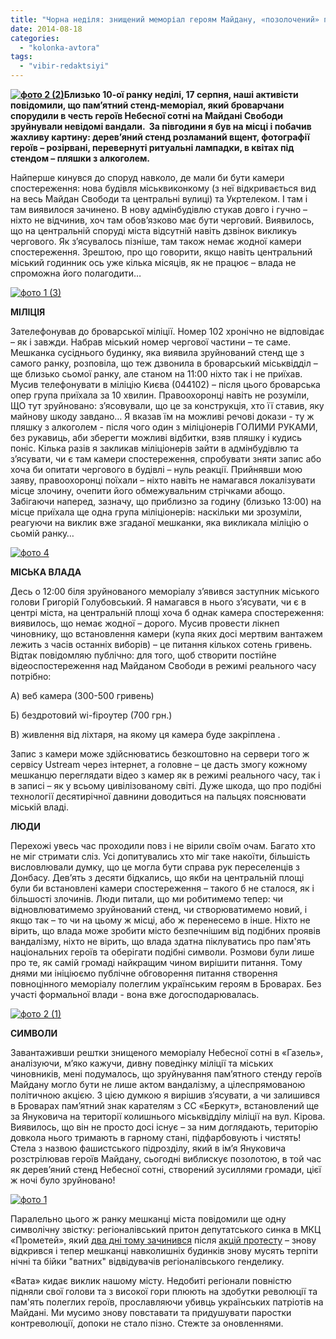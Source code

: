 ```yaml
---
title: "Чорна неділя: знищений меморіал героям Майдану, «позолочений» пам’ятник «Беркуту» та відновлення мажорського притону"
date: 2014-08-18
categories: 
  - "kolonka-avtora"
tags: 
  - "vibir-redaktsiyi"
---
```


**[![фото 2 (2)](https://mpz.brovary.org/wp-content/uploads/2014/08/foto-2-2.jpg)](https://mpz.brovary.org/wp-content/uploads/2014/08/foto-2-2.jpg)Близько 10-ої ранку неділі, 17 серпня, наші активісти повідомили, що пам’ятний стенд-меморіал, який броварчани спорудили в честь героїв Небесної сотні на Майдані Свободи зруйнували невідомі вандали.  За півгодини я був на місці і побачив жахливу картину: дерев’яний стенд розламаний вщент, фотографії героїв – розірвані, перевернуті ритуальні лампадки, в квітах під стендом – пляшки з алкоголем.**

Найперше кинувся до споруд навколо, де мали би бути камери спостереження: нова будівля міськвиконкому (з неї відкривається вид на весь Майдан Свободи та центральні вулиці) та Укртелеком. І там і там виявилося зачинено. В нову адмінбудівлю стукав довго і гучно – ніхто не відчинив, хоч там обов’язково має бути черговий. Виявилось, що на центральній споруді міста відсутній навіть дзвінок викликуь чергового. Як з’ясувалось пізніше, там також немає жодної камери спостереження. Зрештою, про що говорити, якщо навіть центральний міський годинник ось уже кілька місяців, як не працює – влада не спроможна його полагодити…

[![фото 1 (3)](https://mpz.brovary.org/wp-content/uploads/2014/08/foto-1-3.jpg)](https://mpz.brovary.org/wp-content/uploads/2014/08/foto-1-3.jpg)

**МІЛІЦІЯ**

Зателефонував до броварської міліції. Номер 102 хронічно не відповідає – як і завжди. Набрав міський номер чергової частини – те саме. Мешканка сусіднього будинку, яка виявила зруйнований стенд ще з самого ранку, розповіла, що теж дзвонила в броварський міськвідділ – ще близько сьомої ранку, але станом на 11:00 ніхто так і не приїхав. Мусив телефонувати в міліцію Києва (044102) – після цього броварська опер група приїхала за 10 хвилин. Правоохоронці навіть не розуміли, ЩО тут зруйновано: з’ясовували, що це за конструкція, хто її ставив, яку майнову шкоду завдано… Я вказав їм на можливі речові докази - ту ж пляшку з алкоголем - після чого один з міліціонерів ГОЛИМИ РУКАМИ, без рукавиць, аби зберегти можливі відбитки, взяв пляшку і кудись поніс. Кілька разів я закликав міліціонерів зайти в адмінбудівлю та з’ясувати, чи є там камери спостереження, спробувати зняти запис або хоча би опитати чергового в будівлі – нуль реакції. Прийнявши мою заяву, правоохоронці поїхали – ніхто навіть не намагався локалізувати місце злочину, очепити його обмежувальним стрічками абощо. Забігаючи наперед, зазначу, що приблизно за годину (близько 13:00) на місце приїхала ще одна група міліціонерів: наскільки ми зрозуміли, реагуючи на виклик вже згаданої мешканки, яка викликала міліцію о сьомій ранку…

[![фото 4](https://mpz.brovary.org/wp-content/uploads/2014/08/foto-4.jpg)](https://mpz.brovary.org/wp-content/uploads/2014/08/foto-4.jpg)

**МІСЬКА ВЛАДА**

Десь о 12:00 біля зруйнованого меморіалу з’явився заступник міського голови Григорій Голубовський. Я намагався в нього з’ясувати, чи є в центрі міста, на центральній площі хоча б однак камера спостереження: виявилось, що немає жодної – дорого. Мусив провести лікнеп чиновнику, що встановлення камери (купа яких досі мертвим вантажем лежить з часів останніх виборів) – це питання кількох сотень гривень. Відтак повідомляю публічно: для того, щоб створити постійне відеоспостереження над Майданом Свободи в режимі реального часу потрібно:

А) веб камера (300-500 гривень)

Б) бездротовий wi-fiроутер (700 грн.)

В) живлення від ліхтаря, на якому ця камера буде закріплена .

Запис з камери може здійснюватись безкоштовно на сервери того ж сервісу Ustream через інтернет, а головне – це дасть змогу кожному мешканцю переглядати відео з камер як в режимі реального часу, так і в записі – як у всьому цивілізованому світі. Дуже шкода, що про подібні технології десятирічної давнини доводиться на пальцях пояснювати міській владі.

**ЛЮДИ**

Перехожі увесь час проходили повз і не вірили своїм очам. Багато хто не міг стримати сліз. Усі допитувались хто міг таке накоїти, більшість висловлювали думку, що це могла бути справа рук переселенців з Донбасу. Дев’ять з десяти бідкались, що якби на центральній площі були би встановлені камери спостереження – такого б не сталося, як і більшості злочинів. Люди питали, що ми робитимемо тепер: чи відновлюватимемо зруйнований стенд, чи створюватимемо новий, і якщо так – то чи на цьому ж місці, або ж перенесемо в інше. Ніхто не вірить, що влада може зробити місто безпечнішим від подібних проявів вандалізму, ніхто не вірить, що влада здатна піклуватись про пам'ять національних героїв та оберігати подібні символи. Розмови були лише про те, як самій громаді найкращим чином вирішити питання. Тому днями ми ініціюємо публічне обговорення питання створення повноцінного меморіалу полеглим українським героям в Броварах. Без участі формальної влади - вона вже догосподарювалась.

[![фото 2 (1)](https://mpz.brovary.org/wp-content/uploads/2014/08/foto-2-1.jpg)](https://mpz.brovary.org/wp-content/uploads/2014/08/foto-2-1.jpg)

**СИМВОЛИ**

Завантаживши рештки знищеного меморіалу Небесної сотні в «Газель», аналізуючи, м’яко кажучи, дивну поведінку міліції та міських чиновників, мені подумалось, що зруйнування пам’ятного стенду героїв Майдану могло бути не лише актом вандалізму, а цілеспрямованою політичною акцією. З цією думкою я вирішив з’ясувати, а чи залишився в Броварах пам’ятний знак карателям з СС «Беркут», встановлений ще за Януковича на території колишнього міськвідділу міліції на вул. Кірова. Виявилось, що він не просто досі існує – за ним доглядають, територію довкола нього тримають в гарному стані, підфарбовують і чистять! Стела з назвою фашистського підрозділу, який в ім’я Януковича розстрілював героїв Майдану, сьогодні виблискує позолотою, в той час як дерев’яний стенд Небесної сотні, створений зусиллями громади, цієї ж ночі було зруйновано!

[![фото 1](https://mpz.brovary.org/wp-content/uploads/2014/08/foto-1.jpg)](https://mpz.brovary.org/wp-content/uploads/2014/08/foto-1.jpg)

Паралельно цього ж ранку мешканці міста повідомили ще одну символічну звістку: регіоналівський притон депутатського синка в МКЦ «Прометей», який [два дні тому зачинився](https://mpz.brovary.org/rozkish-spokiynogo-snu-na-bulvari-nezalezhnosti-abo-gudbay-bagmut/) після [акцій протесту](https://mpz.brovary.org/brovarchani-dali-vladi-10-dniv-na-viselennya-kafe-bagmutiv-z-prometeyu/) – знову відкрився і тепер мешканці навколишніх будинків знову мусять терпіти нічні та бійки "ватних" відвідувачів регіоналівського генделику.

«Вата» кидає виклик нашому місту. Недобиті регіонали повністю підняли свої голови та з високої гори плюють на здобутки революції та пам'ять полеглих героїв, прославляючи убивць українських патріотів на Майдані. Ми мусимо знову повставати та придушувати паростки контреволюції, допоки не стало пізно. Стежте за оновленнями.

